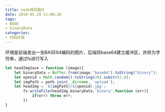 ```yaml
---
title: node保存图片
date: 2019-05-29 11:00:38
tags:
- NODE
- binaryData
categories:
- 代码片段
---
```


环境是前端发出一张BASE64编码的图片，后端将base64建立缓冲区，并转为字符串，通过fs进行写入

``` javascript
let headImgSave = function (image){
    let binaryData = Buffer.from(image,"base64").toString("binary");
    let openid = Math.random().toString(26).substr(2,8);
    let imgPath = path.join(__dirname, `upload`);
    let headImg = `${imgPath}/${openid}.jpg`;
        fs.writeFile(headImg,binaryData,'binary',function (err){
            if(err) throw err;
        })
}
```